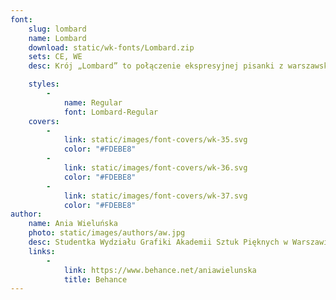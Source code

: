 ```yaml
---
font:
    slug: lombard
    name: Lombard
    download: static/wk-fonts/Lombard.zip
    sets: CE, WE
    desc: Krój „Lombard” to połączenie ekspresyjnej pisanki z warszawskich neonów z geometrycznymi napisami charakterystycznymi dla stołecznych rzemieślników. Bezpośrednią inspiracją dla powstania projektu był neon „Jubiler”. Po połaczeniu z blokowymi literami, pochodzącymi z ręcznie malowanych szyldów, powstał krój dekoracyjny i jednocześnie modułowy.

    styles:
        -
            name: Regular
            font: Lombard-Regular
    covers:
        -
            link: static/images/font-covers/wk-35.svg
            color: "#FDEBE8"
        -
            link: static/images/font-covers/wk-36.svg
            color: "#FDEBE8"
        -
            link: static/images/font-covers/wk-37.svg
            color: "#FDEBE8"
author:
    name: Ania Wieluńska
    photo: static/images/authors/aw.jpg
    desc: Studentka Wydziału Grafiki Akademii Sztuk Pięknych w Warszawie, zajmuję się grafiką użytkową, malarstwem i litografią. Interesuje się także projektowaniem fontów skryptowych. Stypendystka Ministra Kultury i Dziedzictwa Narodowego oraz Type Directors Club.
    links:
        -
            link: https://www.behance.net/aniawielunska
            title: Behance
---
```

